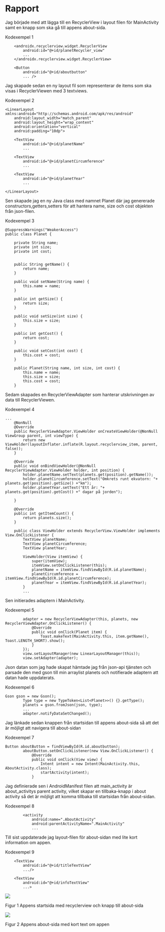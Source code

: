 
# Rapport

Jag började med att lägga till en RecyclerView i layout filen för MainActivity samt en knapp
som ska gå till appens about-sida.

Kodexempel 1
```
    <androidx.recyclerview.widget.RecyclerView
        android:id="@+id/planetRecycler_view"
        ...
    </androidx.recyclerview.widget.RecyclerView>

    <Button
        android:id="@+id/aboutbutton"
        ... />
```

Jag skapade sedan en ny layout fil som representerar de items som ska visas i RecyclerViewen
med 3 textviews.

Kodexempel 2
```
<LinearLayout xmlns:android="http://schemas.android.com/apk/res/android"
    android:layout_width="match_parent"
    android:layout_height="wrap_content"
    android:orientation="vertical"
    android:padding="10dp">

    <TextView
        android:id="@+id/planetName"
        ...

    <TextView
        android:id="@+id/planetCircumference"
        ...

    <TextView
        android:id="@+id/planetYear"
        ...

</LinearLayout>
```

Sen skapade jag en ny Java class med namnet Planet där jag genererade constructors,getters,setters
för att hantera name, size och cost objekten från json-filen.

Kodexempel 3
```
@SuppressWarnings("WeakerAccess")
public class Planet {

    private String name;
    private int size;
    private int cost;


    public String getName() {
        return name;
    }

    public void setName(String name) {
        this.name = name;
    }

    public int getSize() {
        return size;
    }

    public void setSize(int size) {
        this.size = size;
    }

    public int getCost() {
        return cost;
    }

    public void setCost(int cost) {
        this.cost = cost;
    }

    public Planet(String name, int size, int cost) {
        this.name = name;
        this.size = size;
        this.cost = cost;
    }
```

Sedam skapades en RecyclerViewAdapter som hanterar utskrivningen av data till RecyclerViewen.

Kodexempel 4
```
...
    @NonNull
    @Override
    public RecyclerViewAdapter.ViewHolder onCreateViewHolder(@NonNull ViewGroup parent, int viewType) {
        return new ViewHolder(layoutInflater.inflate(R.layout.recyclerview_item, parent, false));
    }

    @Override
    public void onBindViewHolder(@NonNull RecyclerViewAdapter.ViewHolder holder, int position) {
        holder.planetName.setText(planets.get(position).getName());
        holder.planetCircumference.setText("Omkrets runt ekvatorn: "+ planets.get(position).getSize() +"km");
        holder.planetYear.setText("Ett år: "+ planets.get(position).getCost() +" dagar på jorden");

    }

    @Override
    public int getItemCount() {
        return planets.size();
    }

    public class ViewHolder extends RecyclerView.ViewHolder implements View.OnClickListener {
        TextView planetName;
        TextView planetCircumference;
        TextView planetYear;

        ViewHolder(View itemView) {
            super(itemView);
            itemView.setOnClickListener(this);
            planetName = itemView.findViewById(R.id.planetName);
            planetCircumference = itemView.findViewById(R.id.planetCircumference);
            planetYear = itemView.findViewById(R.id.planetYear);
        }
        ...
```

Sen initierades adaptern i MainActivity.

Kodexempel 5
```
        adapter = new RecyclerViewAdapter(this, planets, new RecyclerViewAdapter.OnClickListener() {
            @Override
            public void onClick(Planet item) {
                Toast.makeText(MainActivity.this, item.getName(), Toast.LENGTH_SHORT).show();
            }
        });
        view.setLayoutManager(new LinearLayoutManager(this));
        view.setAdapter(adapter);
```

Json datan som jag hade skapat hämtade jag från json-api tjänsten och parsade den med gson till
min arraylist planets och notifierade adaptern att datan hade uppdaterats.

Kodexempel 6
```
Gson gson = new Gson();
        Type type = new TypeToken<List<Planet>>() {}.getType();
        planets = gson.fromJson(json, type);
        ...
        adapter.notifyDataSetChanged();

```

Jag länkade sedan knappen från startsidan till appens about-sida så att det är
möjligt att navigera till about-sidan

Kodexempel 7
```
Button aboutButton = findViewById(R.id.aboutbutton);
        aboutButton.setOnClickListener(new View.OnClickListener() {
            @Override
            public void onClick(View view) {
                Intent intent = new Intent(MainActivity.this, AboutActivity.class);
                startActivity(intent);
            }

```

Jag definierade sen i AndroidManifest filen att main_activity är about_activitys 
parent activity, vilket skapar en tillbaka-knapp i about activity så det är möjligt
att komma tillbaka till startsidan från about-sidan.

Kodexempel 8
```
        <activity
            android:name=".AboutActivity"
            android:parentActivityName=".MainActivity"
            ...
```


Till sist uppdaterade jag layout-filen för about-sidan med lite kort information om appen.

Kodexempel 9
```
    <TextView
        android:id="@+id/titleTextView"
        .../>

    <TextView
        android:id="@+id/infoTextView"
        ...>

```



![](sc1.PNG)

Figur 1 Appens startsida med recyclerview och knapp till about-sida

![](sc2.PNG)

Figur 2 Appens about-sida med kort text om appen
